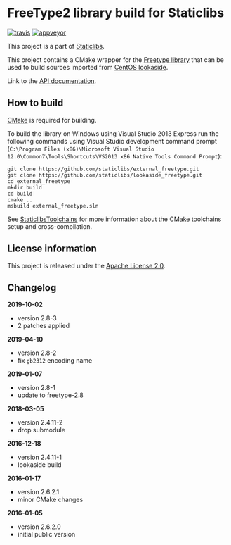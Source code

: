 FreeType2 library build for Staticlibs
======================================

[![travis](https://travis-ci.org/staticlibs/external_freetype.svg?branch=master)](https://travis-ci.org/staticlibs/external_freetype)
[![appveyor](https://ci.appveyor.com/api/projects/status/github/staticlibs/external_freetype?svg=true)](https://ci.appveyor.com/project/staticlibs/external-freetype)

This project is a part of [Staticlibs](http://staticlibs.net/).

This project contains a CMake wrapper for the [Freetype library](http://freetype.org/) that 
can be used to build sources imported from [CentOS lookaside](https://github.com/staticlibs/lookaside_freetype.git).

Link to the [API documentation](http://freetype.org/freetype2/docs/reference/ft2-index.html).

How to build
------------

[CMake](http://cmake.org/) is required for building.

To build the library on Windows using Visual Studio 2013 Express run the following commands using
Visual Studio development command prompt 
(`C:\Program Files (x86)\Microsoft Visual Studio 12.0\Common7\Tools\Shortcuts\VS2013 x86 Native Tools Command Prompt`):

    git clone https://github.com/staticlibs/external_freetype.git
    git clone https://github.com/staticlibs/lookaside_freetype.git
    cd external_freetype
    mkdir build
    cd build
    cmake ..
    msbuild external_freetype.sln

See [StaticlibsToolchains](https://github.com/staticlibs/wiki/wiki/StaticlibsToolchains) for 
more information about the CMake toolchains setup and cross-compilation.

License information
-------------------

This project is released under the [Apache License 2.0](http://www.apache.org/licenses/LICENSE-2.0).

Changelog
---------

**2019-10-02**

 * version 2.8-3
 * 2 patches applied

**2019-04-10**

 * version 2.8-2
 * fix `gb2312` encoding name

**2019-01-07**

 * version 2.8-1
 * update to freetype-2.8

**2018-03-05**

 * version 2.4.11-2
 * drop submodule

**2016-12-18**

 * version 2.4.11-1
 * lookaside build

**2016-01-17**

 * version 2.6.2.1
 * minor CMake changes

**2016-01-05**

 * version 2.6.2.0
 * initial public version
